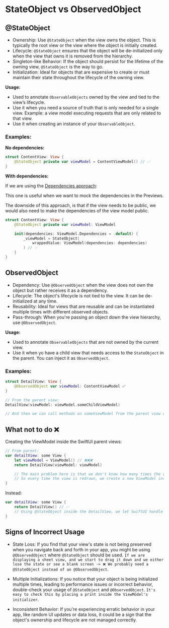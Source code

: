 # StateObject vs ObservedObject

## @StateObject
* Ownership: Use `@StateObject` when the view owns the object. This is typically the root view or the view where the object is initially created.
* Lifecycle: `@StateObject` ensures that the object will be de-initialized only when the view that owns it is removed from the hierarchy.
* Singleton-like Behavior: If the object should persist for the lifetime of the owning view, `@StateObject` is the way to go.
* Initialization: Ideal for objects that are expensive to create or must maintain their state throughout the lifecycle of the owning view.

**Usage:**
- Used to annotate `ObservableObjects` owned by the view and tied to the view’s lifecycle.
- Use it when you need a source of truth that is only needed for a single view. Example: a view model executing requests that are only related to that view.
- Use it when creating an instance of your `ObservableObject`.

### Examples:

**No dependencies:**

```swift
struct ContentView: View {
    @StateObject private var viewModel = ContentViewModel() // ✅
}
```

**With dependencies:**

If we are using the [Dependencies approach](https://manu.show/2023-02-03-enhancing-testability-without-protocols/):

This one is useful when we want to mock the dependencies in the Previews.

The downside of this approach, is that if the view needs to be public, we would also need to make the dependencies of the view model public.

```swift
struct ContentView: View {
    @StateObject private var viewModel: ViewModel

    init(dependencies: ViewModel.Dependencies = .default) {
        _viewModel = StateObject(
            wrappedValue: ViewModel(dependencies: dependencies)
        ) // ✅
    }
}
```

## ObservedObject

* Dependency: Use `@ObservedObject` when the view does not own the object but rather receives it as a dependency.
* Lifecycle: The object's lifecycle is not tied to the view. It can be de-initialized at any time.
* Reusability: Ideal for views that are reusable and can be instantiated multiple times with different observed objects.
* Pass-through: When you're passing an object down the view hierarchy, use `@ObservedObject`.

**Usage:**
- Used to annotate `ObservableObjects` that are not owned by the current view.
- Use it when yo have a child view that needs access to the `StateObject` in the parent. You can inject it as `ObservedObject`.

### Examples:

```swift
struct DetailView: View {
    @ObservedObject var viewModel: ContentViewModel ✅
}

// From the parent view:
DetailView(viewModel: viewModel.someChildViewModel)

// And then we can call methods on someViewModel from the parent view or view model.
```

## What not to do ❌

Creating the ViewModel inside the SwiftUI parent views:

```swift
// From parent:
var detailView: some View {
    let viewModel = ViewModel() // ❌❌❌
    return DetailView(viewModel: viewModel) 

    // The main problem here is that we don't know how many times the view will get redrawn.
    // So every time the view is redrawn, we create a new ViewModel instance, so we lose the previous state, and create a new reference.
}
```

Instead:

```swift
var detailView: some View {
    return DetailView() // ✅
    // Using @StateObject inside the DetailView, we let SwiftUI handle the lifecycle of the VM.
}
```

## Signs of Incorrect Usage

* State Loss: If you find that your view's state is not being preserved when you navigate back and forth in your app, you might be using `@ObservedObject` where `@StateObject` should be used. `If we are displaying a sheet view, and we start to drag it down and we either lose the state or see a blank screen -> ❌ We probably need a @StateObject instead of an @ObservedObject`.

* Multiple Initializations: If you notice that your object is being initialized multiple times, leading to performance issues or incorrect behavior, double-check your usage of `@StateObject` and `@ObservedObject`. `It's easy to check this by placing a print inside the ViewModel's initializer`.

* Inconsistent Behavior: If you're experiencing erratic behavior in your app, like random UI updates or data loss, it could be a sign that the object's ownership and lifecycle are not managed correctly.